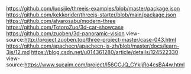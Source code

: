 https://github.com/luosijie/threejs-examples/blob/master/package.json
https://github.com/kekkorider/threejs-starter/blob/main/package.json
https://github.com/alvarosabu/modern-three
https://github.com/TotoroZuo/3d-car-showcase
https://github.com/zuoben/3d-panoramic-vision
view-source:http://project.zuoben.top/three-project-master/case-043.html
https://github.com/apachecn/apachecn-js-zh/blob/master/docs/learn-3js/12.md
https://blog.csdn.net/u014361280/article/details/124522330
view-source:https://www.sucaim.com/project/I56CCJQ_CYkIjRo4csBA4w.html
